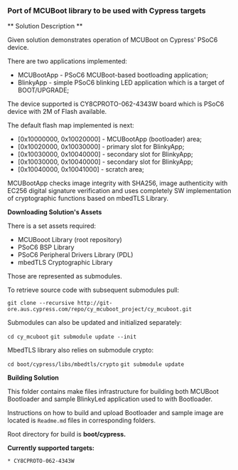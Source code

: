 ### Port of MCUBoot library to be used with Cypress targets

** Solution Description **

Given solution demonstrates operation of MCUBoot on Cypress' PSoC6 device.

There are two applications implemented:
* MCUBootApp - PSoC6 MCUBoot-based bootloading application;
* BlinkyApp - simple PSoC6 blinking LED application which is a target of BOOT/UPGRADE;

The device supported is CY8CPROTO-062-4343W board which is PSoC6 device with 2M of Flash available.

The default flash map implemented is next:

* [0x10000000, 0x10020000] - MCUBootApp (bootloader) area;
* [0x10020000, 0x10030000] - primary slot for BlinkyApp;
* [0x10030000, 0x10040000] - secondary slot for BlinkyApp;
* [0x10030000, 0x10040000] - secondary slot for BlinkyApp;
* [0x10040000, 0x10041000] - scratch area;

MCUBootApp checks image integrity with SHA256, image authenticity with EC256 digital signature verification and uses completely SW implementation of cryptographic functions based on mbedTLS Library.

**Downloading Solution's Assets**

There is a set assets required:

* MCUBooot Library (root repository)
* PSoC6 BSP Library
* PSoC6 Peripheral Drivers Library (PDL)
* mbedTLS Cryptographic Library

Those are represented as submodules.

To retrieve source code with subsequent submodules pull:

`git clone --recursive http://git-ore.aus.cypress.com/repo/cy_mcuboot_project/cy_mcuboot.git`

Submodules can also be updated and initialized separately:

`cd cy_mcuboot`
`git submodule update --init`

MbedTLS library also relies on submodule crypto:

`cd boot/cypress/libs/mbedtls/crypto`
`git submodule update`


**Building Solution**

This folder contains make files infrastructure for building both MCUBoot Bootloader and sample BlinkyLed application used to with Bootloader.

Instructions on how to build and upload Bootloader and sample image are located is `Readme.md` files in corresponding folders.

Root directory for build is **boot/cypress.**

**Currently supported targets:**

`* CY8CPROTO-062-4343W`

